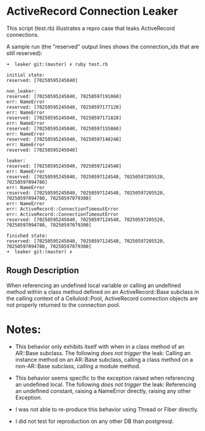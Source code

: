# ActiveRecord Connection Leaker

This script (test.rb) illustrates a repro case that leaks ActiveRecord connections.

A sample run (the "reserved" output lines shows the connection_ids that are still reserved):

```
➜  leaker git:(master) ✗ ruby test.rb

initial state:
reserved: [70250595245040]

non_leaker:
reserved: [70250595245040, 70250597191060]
err: NameError
reserved: [70250595245040, 70250597177120]
err: NameError
reserved: [70250595245040, 70250597171820]
err: NameError
reserved: [70250595245040, 70250597155860]
err: NameError
reserved: [70250595245040, 70250597140240]
err: NameError
reserved: [70250595245040]

leaker:
reserved: [70250595245040, 70250597124540]
err: NameError
reserved: [70250595245040, 70250597124540, 70250597205520, 70250597094780]
err: NameError
reserved: [70250595245040, 70250597124540, 70250597205520, 70250597094780, 70250597079300]
err: NameError
err: ActiveRecord::ConnectionTimeoutError
err: ActiveRecord::ConnectionTimeoutError
reserved: [70250595245040, 70250597124540, 70250597205520, 70250597094780, 70250597079300]

finished state:
reserved: [70250595245040, 70250597124540, 70250597205520, 70250597094780, 70250597079300]
➜  leaker git:(master) ✗
```

## Rough Description

When referencing an undefined local variable or calling an undefined method within
a class method defined on an ActiveRecord::Base subclass in the calling context of a
Celluloid::Pool, ActiveRecord connection objects are not properly returned to the
connection pool.

# Notes:

- This behavior only exhibits itself with when in a class method of an AR::Base 
  subclass.  The following _does not trigger_ the leak:  Calling an instance method
  on an AR::Base subclass, calling a class method on a non-AR::Base subclass,
  calling a module method.

- This behavior seems specific to the exception raised when referencing an undefined
  local.  The following _does not trigger_ the leak: Referencing an undefined constant,
  raising a NameError directly, raising any other Exception.

- I was not able to re-produce this behavior using Thread or Fiber directly.
- I did not test for reproduction on any other DB than postgresql.

